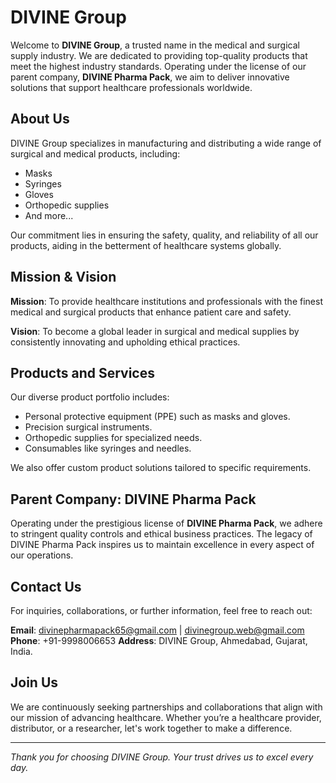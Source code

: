 # DIVINE Group

Welcome to **DIVINE Group**, a trusted name in the medical and surgical supply industry. We are dedicated to providing top-quality products that meet the highest industry standards. Operating under the license of our parent company, **DIVINE Pharma Pack**, we aim to deliver innovative solutions that support healthcare professionals worldwide.

## About Us

DIVINE Group specializes in manufacturing and distributing a wide range of surgical and medical products, including:
- Masks
- Syringes
- Gloves
- Orthopedic supplies
- And more...

Our commitment lies in ensuring the safety, quality, and reliability of all our products, aiding in the betterment of healthcare systems globally.

## Mission & Vision

**Mission**: To provide healthcare institutions and professionals with the finest medical and surgical products that enhance patient care and safety.

**Vision**: To become a global leader in surgical and medical supplies by consistently innovating and upholding ethical practices.

## Products and Services

Our diverse product portfolio includes:
- Personal protective equipment (PPE) such as masks and gloves.
- Precision surgical instruments.
- Orthopedic supplies for specialized needs.
- Consumables like syringes and needles.

We also offer custom product solutions tailored to specific requirements.

## Parent Company: DIVINE Pharma Pack

Operating under the prestigious license of **DIVINE Pharma Pack**, we adhere to stringent quality controls and ethical business practices. The legacy of DIVINE Pharma Pack inspires us to maintain excellence in every aspect of our operations.

## Contact Us

For inquiries, collaborations, or further information, feel free to reach out:

**Email**: divinepharmapack65@gmail.com | divinegroup.web@gmail.com
**Phone**: +91-9998006653
**Address**: DIVINE Group, Ahmedabad, Gujarat, India.

## Join Us

We are continuously seeking partnerships and collaborations that align with our mission of advancing healthcare. Whether you’re a healthcare provider, distributor, or a researcher, let's work together to make a difference.

---

*Thank you for choosing DIVINE Group. Your trust drives us to excel every day.*